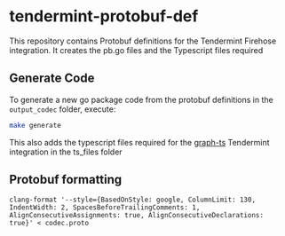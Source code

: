 # tendermint-protobuf-def

This repository contains Protobuf definitions for the Tendermint Firehose integration. It creates the pb.go files and the Typescript files required

## Generate Code

To generate a new go package code from the protobuf definitions in the `output_codec` folder, execute:

```bash
make generate
```

This also adds the typescript files required for the [graph-ts](https://github.com/graphprotocol/graph-ts) Tendermint integration in the ts_files folder

## Protobuf formatting

```
clang-format '--style={BasedOnStyle: google, ColumnLimit: 130, IndentWidth: 2, SpacesBeforeTrailingComments: 1, AlignConsecutiveAssignments: true, AlignConsecutiveDeclarations: true}' < codec.proto
```
